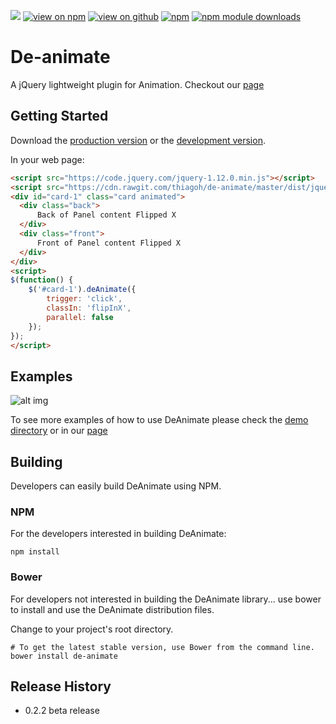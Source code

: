 [![](https://img.shields.io/travis/thiagoh/de-animate.svg)]((https://github.com/thiagoh/de-animate/releases/latest))
[![view on npm](http://img.shields.io/npm/v/de-animate.svg)](https://www.npmjs.org/package/de-animate)
[![view on github](https://img.shields.io/node/v/de-animate.svg)](https://github.com/thiagoh/de-animate)
[![npm](https://img.shields.io/npm/l/de-animate.svg?style=flat-square)](https://www.npmjs.org/package/de-animate)
[![npm module downloads](https://img.shields.io/npm/dt/de-animate.svg)](https://www.npmjs.org/package/de-animate)

# De-animate

A jQuery lightweight plugin for Animation. Checkout our [page](http://thiagoh.github.io/de-animate/)


## Getting Started
Download the [production version][min] or the [development version][max].

[min]: https://cdn.rawgit.com/thiagoh/de-animate/0.2.3/dist/jquery.de-animate.min.js
[max]: https://cdn.rawgit.com/thiagoh/de-animate/0.2.3/dist/jquery.de-animate.js

In your web page:

```html
<script src="https://code.jquery.com/jquery-1.12.0.min.js"></script>
<script src="https://cdn.rawgit.com/thiagoh/de-animate/master/dist/jquery.de-animate.min.js"></script>
<div id="card-1" class="card animated">
  <div class="back">
      Back of Panel content Flipped X
  </div>
  <div class="front">
      Front of Panel content Flipped X
  </div>
</div>
<script>
$(function() {
    $('#card-1').deAnimate({
        trigger: 'click',
        classIn: 'flipInX',
        parallel: false
    });
});
</script>
```

## Examples

![alt img](https://raw.githubusercontent.com/thiagoh/de-animate/master/demo/de-animate.gif)

To see more examples of how to use DeAnimate please check the [demo directory](https://github.com/thiagoh/de-animate/tree/master/demo) or in our [page](http://thiagoh.github.io/de-animate/)

## Building
Developers can easily build DeAnimate using NPM.

### NPM

For the developers interested in building DeAnimate:
```
npm install
```

### Bower

For developers not interested in building the DeAnimate library... use bower to install and use the DeAnimate distribution files.

Change to your project's root directory.
```
# To get the latest stable version, use Bower from the command line.
bower install de-animate
```

## Release History
* 0.2.2 beta release
